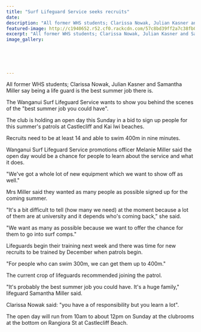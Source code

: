 ```yaml
---
title: "Surf Lifeguard Service seeks recruits"
date: 
description: "All former WHS students; Clarissa Nowak, Julian Kasner and Samantha Miller say being a life guard is the best summer job there is, Wanganui Chronicle article on 1/9/16..."
featured-image: http://c1940652.r52.cf0.rackcdn.com/57c8bd39ff2a7c38fb001a1d/Surf-Lifeguards-former-WHS-students-chron-1-Sept.jpg
excerpt: "All former WHS students; Clarissa Nowak, Julian Kasner and Samantha Miller say being a life guard is the best summer job there is."
image_gallery:
    
    
    
    
    
---
```


<p>All former WHS students; Clarissa Nowak, Julian Kasner and Samantha Miller say being a life guard is the best summer job there is.</p>
<p>The Wanganui Surf Lifeguard Service wants to show you behind the scenes of the "best summer job you could have".</p>
<p>The club is holding an open day this Sunday in a bid to sign up people for this summer's patrols at Castlecliff and Kai Iwi beaches.</p>
<p>Recruits need to be at least 14 and able to swim 400m in nine minutes.</p>
<p>Wanganui Surf Lifeguard Service promotions officer Melanie Miller said the open day would be a chance for people to learn about the service and what it does.</p>
<p>"We've got a whole lot of new equipment which we want to show off as well."</p>
<p>Mrs Miller said they wanted as many people as possible signed up for the coming summer.</p>
<p>"It's a bit difficult to tell (how many we need) at the moment because a lot of them are at university and it depends who's coming back," she said.</p>
<p>"We want as many as possible because we want to offer the chance for them to go into surf comps."</p>
<p>Lifeguards begin their training next week and there was time for new recruits to be trained by December when patrols begin.</p>
<p>"For people who can swim 300m, we can get them up to 400m."</p>
<p>The current crop of lifeguards recommended joining the patrol.</p>
<p>"It's probably the best summer job you could have. It's a huge family," lifeguard Samantha Miller said.</p>
<p>Clarissa Nowak said: "you have a of responsibility but you learn a lot".</p>
<p>The open day will run from 10am to about 12pm on Sunday at the clubrooms at the bottom on Rangiora St at Castlecliff Beach.</p>

